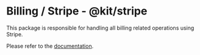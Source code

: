 # Billing / Stripe - @kit/stripe

This package is responsible for handling all billing related operations using Stripe.

Please refer to the [documentation](https://audiencelab.io/docs/next-supabase-turbo/billing/stripe).
